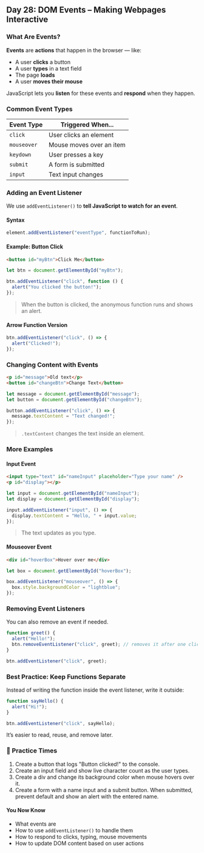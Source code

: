 <article class="day-block">

## Day 28: DOM Events – Making Webpages Interactive

### What Are Events?

**Events** are **actions** that happen in the browser — like:

* A user **clicks** a button
* A user **types** in a text field
* The page **loads**
* A user **moves their mouse**

JavaScript lets you **listen** for these events and **respond** when they happen.

### Common Event Types

| Event Type  | Triggered When...        |
| ----------- | ------------------------ |
| `click`     | User clicks an element   |
| `mouseover` | Mouse moves over an item |
| `keydown`   | User presses a key       |
| `submit`    | A form is submitted      |
| `input`     | Text input changes       |

### Adding an Event Listener

We use `addEventListener()` to **tell JavaScript to watch for an event**.

#### Syntax

```js
element.addEventListener("eventType", functionToRun);
```

#### Example: Button Click

```html
<button id="myBtn">Click Me</button>
```

```js
let btn = document.getElementById("myBtn");

btn.addEventListener("click", function () {
  alert("You clicked the button!");
});
```

> When the button is clicked, the anonymous function runs and shows an alert.

#### Arrow Function Version

```js
btn.addEventListener("click", () => {
  alert("Clicked!");
});
```

### Changing Content with Events

```html
<p id="message">Old text</p>
<button id="changeBtn">Change Text</button>
```

```js
let message = document.getElementById("message");
let button = document.getElementById("changeBtn");

button.addEventListener("click", () => {
  message.textContent = "Text changed!";
});
```

> `.textContent` changes the text inside an element.

### More Examples

#### Input Event

```html
<input type="text" id="nameInput" placeholder="Type your name" />
<p id="display"></p>
```

```js
let input = document.getElementById("nameInput");
let display = document.getElementById("display");

input.addEventListener("input", () => {
  display.textContent = "Hello, " + input.value;
});
```

> The text updates as you type.

#### Mouseover Event

```html
<div id="hoverBox">Hover over me</div>
```

```js
let box = document.getElementById("hoverBox");

box.addEventListener("mouseover", () => {
  box.style.backgroundColor = "lightblue";
});
```

### Removing Event Listeners

You can also remove an event if needed.

```js
function greet() {
  alert("Hello!");
  btn.removeEventListener("click", greet); // removes it after one click
}

btn.addEventListener("click", greet);
```

### Best Practice: Keep Functions Separate

Instead of writing the function inside the event listener, write it outside:

```js
function sayHello() {
  alert("Hi!");
}

btn.addEventListener("click", sayHello);
```

It’s easier to read, reuse, and remove later.

<div class="practice">

### 🧠 Practice Times

1. Create a button that logs "Button clicked!" to the console.
2. Create an input field and show live character count as the user types.
3. Create a div and change its background color when mouse hovers over it.
4. Create a form with a name input and a submit button. When submitted, prevent default and show an alert with the entered name.

</div>

#### You Now Know

* What events are
* How to use `addEventListener()` to handle them
* How to respond to clicks, typing, mouse movements
* How to update DOM content based on user actions


</article>
